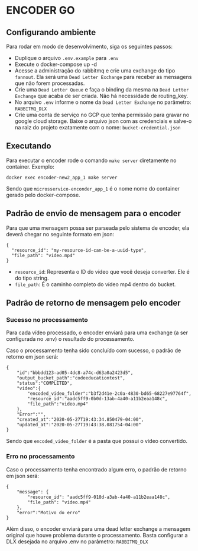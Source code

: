 # ENCODER GO

## Configurando ambiente

Para rodar em modo de desenvolvimento, siga os seguintes passos:

* Duplique o arquivo `.env.example` para `.env`
* Execute o docker-compose up -d
* Acesse a administração do rabbitmq e crie uma exchange do tipo `fannout`. Ela será uma `Dead Letter Exchange` para receber as mensagens que não forem processadas.
* Crie uma `Dead Letter Queue` e faça o binding da mesma na `Dead Letter Exchange` que acaba de ser criada. Não há necessidade de routing_key.
* No arquivo `.env` informe o nome da `Dead Letter Exchange` no parâmetro: `RABBITMQ_DLX`
* Crie uma conta de serviço no GCP que tenha permissão para gravar no google cloud storage. Baixe o arquivo json com as credenciais e salve-o na raiz do projeto exatamente com o nome: `bucket-credential.json`

## Executando

Para executar o encoder rode o comando `make server` diretamente no container. Exemplo:

```
docker exec encoder-new2_app_1 make server
```

Sendo que `microsservico-enconder_app_1` é o nome nome do container gerado pelo docker-compose.

## Padrão de envio de mensagem para o encoder

Para que uma mensagem possa ser parseada pelo sistema de encoder, ela deverá chegar no seguinte formato em json:

```
{
  "resource_id": "my-resource-id-can-be-a-uuid-type",
  "file_path": "video.mp4"
}
```

* `resource_id`: Representa o ID do vídeo que você deseja converter. Ele é do tipo string.
* `file_path`: É o caminho completo do vídeo mp4 dentro do bucket.

## Padrão de retorno de mensagem pelo encoder

### Sucesso no processamento

Para cada vídeo processado, o encoder enviará para uma exchange (a ser configurada no .env) o resultado do processamento.

Caso o processamento tenha sido concluído com sucesso, o padrão de retorno em json será:

```
{
    "id":"bbbdd123-ad05-4dc8-a74c-d63a0a2423d5",
    "output_bucket_path":"codeeducationtest",
    "status":"COMPLETED",
    "video":{
        "encoded_video_folder":"b3f2d41e-2c0a-4830-bd65-68227e97764f",
        "resource_id":"aadc5ff9-0b0d-13ab-4a40-a11b2eaa148c",
        "file_path":"video.mp4"
    },
    "Error":"",
    "created_at":"2020-05-27T19:43:34.850479-04:00",
    "updated_at":"2020-05-27T19:43:38.081754-04:00"
}
```

Sendo que `encoded_video_folder` é a pasta que possui o vídeo convertido.

### Erro no processamento

Caso o processamento tenha encontrado algum erro, o padrão de retorno em json será:

```
{
    "message": {
        "resource_id": "aadc5ff9-010d-a3ab-4a40-a11b2eaa148c",
        "file_path": "video.mp4"
    },
    "error":"Motivo do erro"
}
```

Além disso, o encoder enviará para uma dead letter exchange a mensagem original que houve problema durante o processamento.
Basta configurar a DLX desejada no arquivo .env no parâmetro: `RABBITMQ_DLX`
